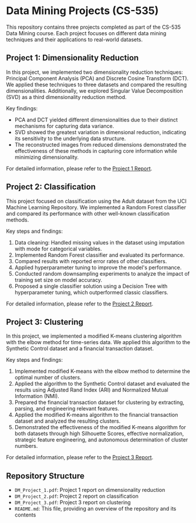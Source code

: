 # Data Mining Projects (CS-535)

This repository contains three projects completed as part of the CS-535 Data Mining course. Each project focuses on different data mining techniques and their applications to real-world datasets.

## Project 1: Dimensionality Reduction

In this project, we implemented two dimensionality reduction techniques: Principal Component Analysis (PCA) and Discrete Cosine Transform (DCT). We applied these techniques to three datasets and compared the resulting dimensionalities. Additionally, we explored Singular Value Decomposition (SVD) as a third dimensionality reduction method.

Key findings:
- PCA and DCT yielded different dimensionalities due to their distinct mechanisms for capturing data variance.
- SVD showed the greatest variation in dimensional reduction, indicating its sensitivity to the underlying data structure.
- The reconstructed images from reduced dimensions demonstrated the effectiveness of these methods in capturing core information while minimizing dimensionality.

For detailed information, please refer to the [Project 1 Report](Project_1/Report/DM_Project_1.pdf).

## Project 2: Classification

This project focused on classification using the Adult dataset from the UCI Machine Learning Repository. We implemented a Random Forest classifier and compared its performance with other well-known classification methods.

Key steps and findings:
1. Data cleaning: Handled missing values in the dataset using imputation with mode for categorical variables.
2. Implemented Random Forest classifier and evaluated its performance.
3. Compared results with reported error rates of other classifiers.
4. Applied hyperparameter tuning to improve the model's performance.
5. Conducted random downsampling experiments to analyze the impact of training set size on model accuracy.
6. Proposed a single classifier solution using a Decision Tree with hyperparameter tuning, which outperformed classic classifiers.

For detailed information, please refer to the [Project 2 Report](Project_2/Report/DM_Project_2.pdf).

## Project 3: Clustering

In this project, we implemented a modified K-means clustering algorithm with the elbow method for time-series data. We applied this algorithm to the Synthetic Control dataset and a financial transaction dataset.

Key steps and findings:
1. Implemented modified K-means with the elbow method to determine the optimal number of clusters.
2. Applied the algorithm to the Synthetic Control dataset and evaluated the results using Adjusted Rand Index (ARI) and Normalized Mutual Information (NMI).
3. Prepared the financial transaction dataset for clustering by extracting, parsing, and engineering relevant features.
4. Applied the modified K-means algorithm to the financial transaction dataset and analyzed the resulting clusters.
5. Demonstrated the effectiveness of the modified K-means algorithm for both datasets through high Silhouette Scores, effective normalization, strategic feature engineering, and autonomous determination of cluster numbers.

For detailed information, please refer to the [Project 3 Report](Project_3/Report/DM_Project_3.pdf).

## Repository Structure

- `DM_Project_1.pdf`: Project 1 report on dimensionality reduction
- `DM_Project_2.pdf`: Project 2 report on classification
- `DM_Project_3.pdf`: Project 3 report on clustering
- `README.md`: This file, providing an overview of the repository and its contents
